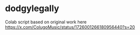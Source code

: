 # dodgylegally
Colab script based on original work here https://x.com/ColugoMusic/status/1726001266180956440?s=20
